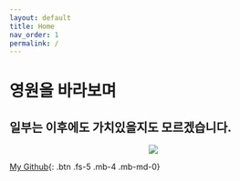 ```yaml
---
layout: default
title: Home
nav_order: 1
permalink: /
---
```


# 영원을 바라보며

## 일부는 이후에도 가치있을지도 모르겠습니다.

<p align="center">
  <img src="https://i.seadn.io/gcs/files/ac0e5a62da6365909c2f5e40ed048a8c.png" />
</p>

[My Github][Github]{: .btn .fs-5 .mb-4 .mb-md-0}


[Github]: https://github.com/jackmappotion